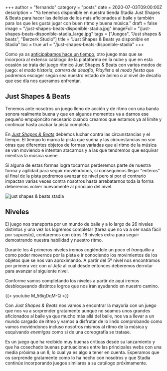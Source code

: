 +++
author = "fernando"
category = "posts"
date = 2020-07-03T09:00:00Z
description = "Ya tenemos disponible en nuestra tienda Stadia Just Shapes & Beats para hacer las delicias de los más aficionados al baile y también para los que les gusta jugar con buen ritmo y buena música."
draft = false
image = "/just-shapes-beats-disponible-stadia.jpg"
imageFull = "/just-shapes-beats-disponible-stadia_large.jpg"
tags = ["Juegos", "Just shapes & beats", "Berzerk Studio"]
title = "Just Shapes & Beats ya disponible en Stadia"
toc = true
url = "/just-shapes-beats-disponible-stadia"
+++

Como ya os <a class="u-anchor" href="/gunsport-y-just-shapes-and-beats-se-uniran-pronto-a-stadia">anticipábamos hace un tiempo</a>, otro juego más que se incorpora al extenso catálogo de la plataforma en la nube y que en esta ocasión se trata del juego rítmico Just Shapes & Beats con varios modos de juego: el *modo historia*, *carrera de desafío*, *Playlist* o el *modo fiesta* que podremos escoger según sea nuestro estado de ánimo o al nivel de desafío que ese día nos queramos enfrentar.

## Just Shapes & Beats

Tenemos ante nosotros un juego lleno de acción y de ritmo con una banda sonora realmente buena y que en algunos momentos va a darnos ese pequeño empujoncito necesario cuando creamos que estamos ya al límite y continuar hasta acabar la pista completa.

En <a class="u-anchor" href="/just-shapes-beats">*Just Shapes & Beats*</a> debemos luchar contra las circunstancias y el tiempo. El tiempo lo marca la pista que suena y las circunstancias no son otras que diferentes objetos de formas variadas que al ritmo de la música se van moviendo e intentan atacarnos y a las que tendremos que esquivar mientras la música suene.

Si alguna de estas formas logra tocarnos perderemos parte de nuestra forma y agilidad para seguir moviéndonos, si conseguimos llegar "enteros" al final de la pista podremos avanzar de nivel pero si por el contrario impactan varias veces contra nosotros hasta arrebatarnos toda la forma deberemos volver nuevamente al principio del nivel.

<img class="u-borderImage u-lazyload lazyload" loading="lazy" data-src="/just-shapes-beats-disponible-stadia/just-shapes-beats-disponible-stadia-2.png" alt="just shapes & beats stadia" title="just shapes & beats stadia" />

## Niveles

El juego nos transporta por un mundo de baile y a lo largo de 26 niveles distintos y una vez los logremos completar (tarea que no va a ser nada fácil por supuesto), contaremos con otros 18 niveles extra para seguir demostrando nuestra habilidad y nuestro ritmo.

Durante los 4 primeros niveles iremos cogiéndole un poco el *tranquillo* a como poder movernos por la pista e ir conociendo los movimientos de los objetos que se nos van aproximando. A partir del 5º nivel nos encontramos por primera vez con *el Jefe* al cual desde entonces deberemos derrotar para avanzar al siguiente nivel.

Conforme vamos completando los niveles a partir de aquí iremos desbloqueando distintos logros que nos irán ayudando en nuestro camino.

<div class="u-youtube">
  {{< youtube M_56igDqM-Q >}}
</div>

Con *Just Shapes & Beats* nos vamos a encontrar la mayoría con un juego que nos va a sorprender gratamente aunque no seamos unos grandes aficionados al baile ya que mucho más allá del baile, nos va a llevar a un mundo cargado de ritmo y vamos a disfrutar de lo lindo comprobando como vamos moviéndonos incluso nosotros mismos al ritmo de la música y esquivando *enemigos* como si de una coreografía se tratase.

Es un juego que ha recibido muy buenas críticas desde su lanzamiento y que ha cosechado buenas puntuaciones entre las principales webs con una media próxima a un 8, lo cual ya es algo a tener en cuenta. Esperamos que os sorprende gratamente como lo ha hecho con nosotros y que Stadia continúe incorporando juegos similares a su catálogo próximamente.